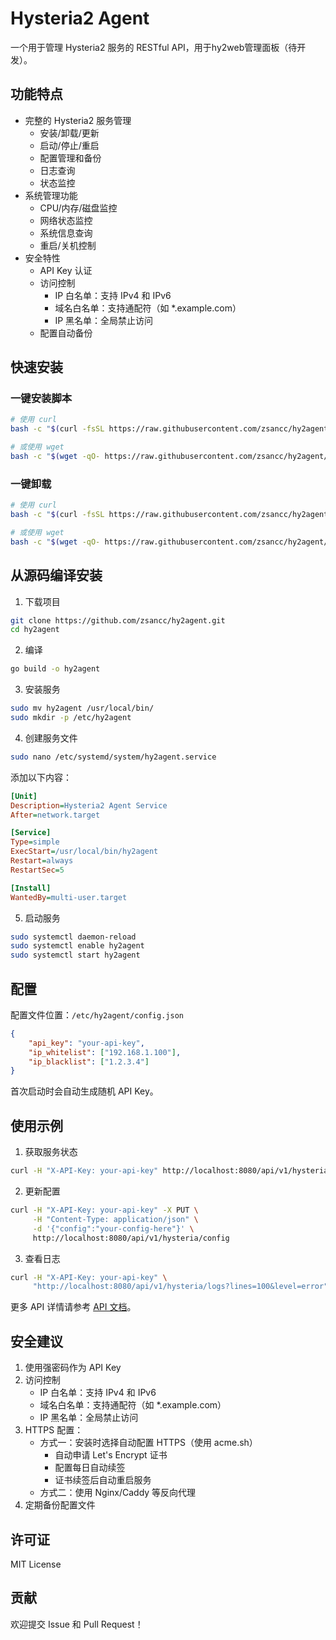 # Hysteria2 Agent

一个用于管理 Hysteria2 服务的 RESTful API，用于hy2web管理面板（待开发）。

## 功能特点

- 完整的 Hysteria2 服务管理
  - 安装/卸载/更新
  - 启动/停止/重启
  - 配置管理和备份
  - 日志查询
  - 状态监控
- 系统管理功能
  - CPU/内存/磁盘监控
  - 网络状态监控
  - 系统信息查询
  - 重启/关机控制
- 安全特性
  - API Key 认证
  - 访问控制
    - IP 白名单：支持 IPv4 和 IPv6
    - 域名白名单：支持通配符（如 *.example.com）
    - IP 黑名单：全局禁止访问
  - 配置自动备份

## 快速安装

### 一键安装脚本
```bash
# 使用 curl
bash -c "$(curl -fsSL https://raw.githubusercontent.com/zsancc/hy2agent/main/install.sh)"

# 或使用 wget
bash -c "$(wget -qO- https://raw.githubusercontent.com/zsancc/hy2agent/main/install.sh)"
```

### 一键卸载
```bash
# 使用 curl
bash -c "$(curl -fsSL https://raw.githubusercontent.com/zsancc/hy2agent/main/uninstall.sh)"

# 或使用 wget
bash -c "$(wget -qO- https://raw.githubusercontent.com/zsancc/hy2agent/main/uninstall.sh)"
```

## 从源码编译安装

1. 下载项目
```bash
git clone https://github.com/zsancc/hy2agent.git
cd hy2agent
```

2. 编译
```bash
go build -o hy2agent
```

3. 安装服务
```bash
sudo mv hy2agent /usr/local/bin/
sudo mkdir -p /etc/hy2agent
```

4. 创建服务文件
```bash
sudo nano /etc/systemd/system/hy2agent.service
```

添加以下内容：
```ini
[Unit]
Description=Hysteria2 Agent Service
After=network.target

[Service]
Type=simple
ExecStart=/usr/local/bin/hy2agent
Restart=always
RestartSec=5

[Install]
WantedBy=multi-user.target
```

5. 启动服务
```bash
sudo systemctl daemon-reload
sudo systemctl enable hy2agent
sudo systemctl start hy2agent
```

## 配置

配置文件位置：`/etc/hy2agent/config.json`

```json
{
    "api_key": "your-api-key",
    "ip_whitelist": ["192.168.1.100"],
    "ip_blacklist": ["1.2.3.4"]
}
```

首次启动时会自动生成随机 API Key。

## 使用示例

1. 获取服务状态
```bash
curl -H "X-API-Key: your-api-key" http://localhost:8080/api/v1/hysteria/status
```

2. 更新配置
```bash
curl -H "X-API-Key: your-api-key" -X PUT \
     -H "Content-Type: application/json" \
     -d '{"config":"your-config-here"}' \
     http://localhost:8080/api/v1/hysteria/config
```

3. 查看日志
```bash
curl -H "X-API-Key: your-api-key" \
     "http://localhost:8080/api/v1/hysteria/logs?lines=100&level=error"
```

更多 API 详情请参考 [API 文档](API%20doc.md)。

## 安全建议

1. 使用强密码作为 API Key
2. 访问控制
    - IP 白名单：支持 IPv4 和 IPv6
    - 域名白名单：支持通配符（如 *.example.com）
    - IP 黑名单：全局禁止访问
3. HTTPS 配置：
   - 方式一：安装时选择自动配置 HTTPS（使用 acme.sh）
     - 自动申请 Let's Encrypt 证书
     - 配置每日自动续签
     - 证书续签后自动重启服务
   - 方式二：使用 Nginx/Caddy 等反向代理
4. 定期备份配置文件

## 许可证

MIT License

## 贡献

欢迎提交 Issue 和 Pull Request！
